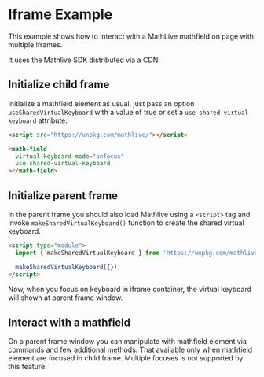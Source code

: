 # Iframe Example

This example shows how to interact with a MathLive mathfield on page with
multiple iframes.

It uses the Mathlive SDK distributed via a CDN.

## Initialize child frame

Initialize a mathfield element as usual, just pass an option
`useSharedVirtualKeyboard` with a value of true or set a
`use-shared-virtual-keyboard` attribute.

```html
<script src="https://unpkg.com/mathlive/"></script>

<math-field
  virtual-keyboard-mode="onfocus"
  use-shared-virtual-keyboard
></math-field>
```

## Initialize parent frame

In the parent frame you should also load Mathlive using a `<script>` tag and
invoke `makeSharedVirtualKeyboard()` function to create the shared virtual
keyboard.

```html
<script type="module">
  import { makeSharedVirtualKeyboard } from 'https://unpkg.com/mathlive?module';

  makeSharedVirtualKeyboard({});
</script>
```

Now, when you focus on keyboard in iframe container, the virtual keyboard will
shown at parent frame window.

## Interact with a mathfield

On a parent frame window you can manipulate with mathfield element via commands
and few additional methods. That available only when mathfield element are
focused in child frame. Multiple focuses is not supported by this feature.

